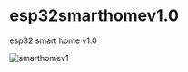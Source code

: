 # esp32smarthomev1.0
esp32 smart home v1.0 


![smarthomev1](https://user-images.githubusercontent.com/75739124/103281658-fb84ac00-4a05-11eb-8887-a884c2d49afb.jpeg)
